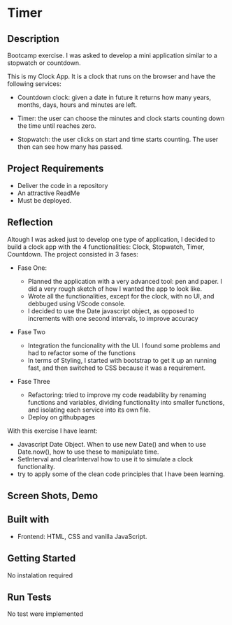 # Timer

## Description

Bootcamp exercise. I was asked to develop a mini application similar to a stopwatch or countdown.

This is my Clock App. It is a clock that runs on the browser and have the following services:

- Countdown clock: given a date in future it returns how many years, months, days, hours and minutes are left.

- Timer: the user can choose the minutes and clock starts counting down the time until reaches zero.

- Stopwatch: the user clicks on start and time starts counting. The user then can see how many has passed.

## Project Requirements

- Deliver the code in a repository
- An attractive ReadMe
- Must be deployed.

## Reflection

Altough I was asked just to develop one type of application, I decided to build a clock app with the 4 functionalities: Clock, Stopwatch, Timer, Countdown.
The project consisted in 3 fases:

- Fase One:

  - Planned the application with a very advanced tool: pen and paper. I did a very rough sketch of how I wanted the app to look like.
  - Wrote all the functionalities, except for the clock, with no UI, and debbuged using VScode console. 
  - I decided to use the Date javascript object, as opposed to increments with one second intervals, to improve accuracy 

- Fase Two

  - Integration the funcionality with the UI. I found some problems and had to refactor some of the functions
  - In terms of Styling, I started with bootstrap to get it up an running fast, and then switched to CSS because it was a requirement.

- Fase Three

  - Refactoring: tried to improve my code readability by renaming functions and variables, dividing functionality into smaller functions, and isolating each service into its own file.
  <!-- write issues on GitHub Repo
      add sound to timer and countdown (feat)
      refactor: look for code repetions and see if can be refactored (refactor)
      add leading zeros to minutes and seconds when less than 10 (ui)
      add pause functionality to timer and countdown and stopwatch (feat)
      use local storage for the countdown time
  -->
  - Deploy on githubpages


With this exercise I have learnt:

- Javascript Date Object. When to use new Date() and when to use Date.now(), how to use these to manipulate time. 
- SetInterval and clearInterval how to use it to simulate a clock functionality.
- try to apply some of the clean code principles that I have been learning.


## Screen Shots, Demo

## Built with

- Frontend: HTML, CSS and vanilla JavaScript.

## Getting Started

No instalation required

## Run Tests

No test were implemented
